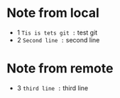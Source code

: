 # Note from local
- 1 `Tis is tets git :` test git
- 2 `Second line :` second line
# Note from remote
- 3 `third line :` third line
